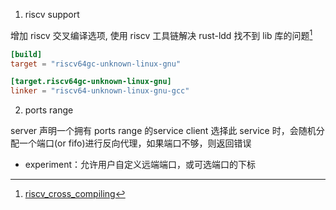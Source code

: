 1. riscv support

增加 riscv 交叉编译选项, 使用 riscv 工具链解决 rust-ldd 找不到 lib 库的问题[^1]

```toml
[build]
target = "riscv64gc-unknown-linux-gnu"

[target.riscv64gc-unknown-linux-gnu]
linker = "riscv64-unknown-linux-gnu-gcc"
```

[^1]: [riscv_cross_compiling](https://danielmangum.com/posts/risc-v-bytes-rust-cross-compilation/)

2. ports range

server 声明一个拥有 ports range 的service
client 选择此 service 时，会随机分配一个端口(or fifo)进行反向代理，如果端口不够，则返回错误
- experiment：允许用户自定义远端端口，或可选端口的下标